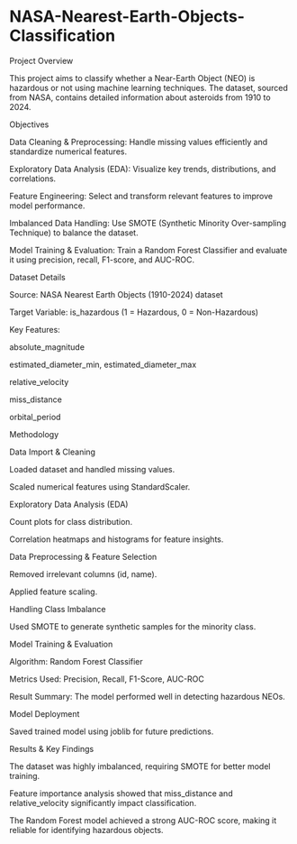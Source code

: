# NASA-Nearest-Earth-Objects-Classification
Project Overview

This project aims to classify whether a Near-Earth Object (NEO) is hazardous or not using machine learning techniques. The dataset, sourced from NASA, contains detailed information about asteroids from 1910 to 2024.

Objectives

Data Cleaning & Preprocessing: Handle missing values efficiently and standardize numerical features.

Exploratory Data Analysis (EDA): Visualize key trends, distributions, and correlations.

Feature Engineering: Select and transform relevant features to improve model performance.

Imbalanced Data Handling: Use SMOTE (Synthetic Minority Over-sampling Technique) to balance the dataset.

Model Training & Evaluation: Train a Random Forest Classifier and evaluate it using precision, recall, F1-score, and AUC-ROC.

Dataset Details

Source: NASA Nearest Earth Objects (1910-2024) dataset

Target Variable: is_hazardous (1 = Hazardous, 0 = Non-Hazardous)

Key Features:

absolute_magnitude

estimated_diameter_min, estimated_diameter_max

relative_velocity

miss_distance

orbital_period

Methodology

Data Import & Cleaning

Loaded dataset and handled missing values.

Scaled numerical features using StandardScaler.

Exploratory Data Analysis (EDA)

Count plots for class distribution.

Correlation heatmaps and histograms for feature insights.

Data Preprocessing & Feature Selection

Removed irrelevant columns (id, name).

Applied feature scaling.

Handling Class Imbalance

Used SMOTE to generate synthetic samples for the minority class.

Model Training & Evaluation

Algorithm: Random Forest Classifier

Metrics Used: Precision, Recall, F1-Score, AUC-ROC

Result Summary: The model performed well in detecting hazardous NEOs.

Model Deployment

Saved trained model using joblib for future predictions.

Results & Key Findings

The dataset was highly imbalanced, requiring SMOTE for better model training.

Feature importance analysis showed that miss_distance and relative_velocity significantly impact classification.

The Random Forest model achieved a strong AUC-ROC score, making it reliable for identifying hazardous objects.
